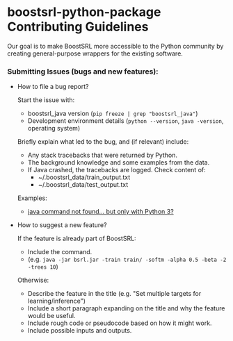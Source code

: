 # boostsrl-python-package Contributing Guidelines

Our goal is to make BoostSRL more accessible to the Python community by creating general-purpose wrappers for the existing software.

### Submitting Issues (bugs and new features):

* How to file a bug report?

  Start the issue with:

  * boostsrl_java version (`pip freeze | grep "boostsrl_java"`)
  * Development environment details (`python --version`, `java -version`, operating system)

  Briefly explain what led to the bug, and (if relevant) include:

  * Any stack tracebacks that were returned by Python.
  * The background knowledge and some examples from the data.
  * If Java crashed, the tracebacks are logged. Check content of:
    * ~/.boostsrl_data/train_output.txt
    * ~/.boostsrl_data/test_output.txt

  Examples:

  * [java command not found... but only with Python 3?](https://github.com/batflyer/boostsrl-python-package/issues/3)

* How to suggest a new feature?

  If the feature is already part of BoostSRL:

  * Include the command.
  * (e.g. `java -jar bsrl.jar -train train/ -softm -alpha 0.5 -beta -2 -trees 10`)

  Otherwise:

  * Describe the feature in the title (e.g. "Set multiple targets for learning/inference")
  * Include a short paragraph expanding on the title and why the feature would be useful.
  * Include rough code or pseudocode based on how it might work.
  * Include possible inputs and outputs.